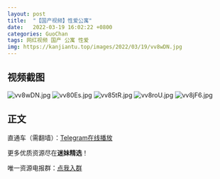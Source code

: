 ```yaml
---
layout: post
title:  "【国产视频】性爱公寓"
date:   2022-03-19 16:02:22 +0800
categories: GuoChan
tags: 网红视频 国产 公寓 性爱
img: https://kanjiantu.top/images/2022/03/19/vv8wDN.jpg
---
```



## 视频截图

![vv8wDN.jpg](https://kanjiantu.top/images/2022/03/19/vv8wDN.jpg)
![vv80Es.jpg](https://kanjiantu.top/images/2022/03/19/vv80Es.jpg)
![vv85tR.jpg](https://kanjiantu.top/images/2022/03/19/vv85tR.jpg)
![vv8roU.jpg](https://kanjiantu.top/images/2022/03/19/vv8roU.jpg)
![vv8jF6.jpg](https://kanjiantu.top/images/2022/03/19/vv8jF6.jpg)

## 正文

直通车（需翻墙）：[Telegram在线播放](https://t.me/mimeijingxuan/192)

更多优质资源尽在**迷妹精选**！

唯一资源电报群：[点我入群](https://t.me/mimeijingxuan)



